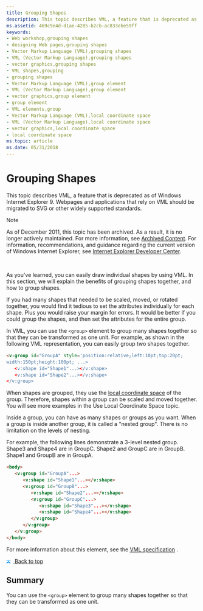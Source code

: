 ```yaml
---
title: Grouping Shapes
description: This topic describes VML, a feature that is deprecated as of Windows Internet Explorer 9. Webpages and applications that rely on VML should be migrated to SVG or other widely supported standards.
ms.assetid: 469c9e4d-d1ae-4285-b2cb-ac833ebe59ff
keywords:
- Web workshop,grouping shapes
- designing Web pages,grouping shapes
- Vector Markup Language (VML),grouping shapes
- VML (Vector Markup Language),grouping shapes
- vector graphics,grouping shapes
- VML shapes,grouping
- grouping shapes
- Vector Markup Language (VML),group element
- VML (Vector Markup Language),group element
- vector graphics,group element
- group element
- VML elements,group
- Vector Markup Language (VML),local coordinate space
- VML (Vector Markup Language),local coordinate space
- vector graphics,local coordinate space
- local coordinate space
ms.topic: article
ms.date: 05/31/2018
---
```


# Grouping Shapes

This topic describes VML, a feature that is deprecated as of Windows Internet Explorer 9. Webpages and applications that rely on VML should be migrated to SVG or other widely supported standards.

> [!Note]  
> As of December 2011, this topic has been archived. As a result, it is no longer actively maintained. For more information, see [Archived Content](/previous-versions/windows/internet-explorer/ie-developer/). For information, recommendations, and guidance regarding the current version of Windows Internet Explorer, see [Internet Explorer Developer Center](https://msdn.microsoft.com/ie/).

 

As you've learned, you can easily draw individual shapes by using VML. In this section, we will explain the benefits of grouping shapes together, and how to group shapes.

If you had many shapes that needed to be scaled, moved, or rotated together, you would find it tedious to set the attributes individually for each shape. Plus you would raise your margin for errors. It would be better if you could group the shapes, and then set the attributes for the entire group.

In VML, you can use the `<group>` element to group many shapes together so that they can be transformed as one unit. For example, as shown in the following VML representation, you can easily group two shapes together.


```HTML
<v:group id="GroupA" style='position:relative;left:10pt;top:20pt;
width:150pt;height:100pt; ...>
   <v:shape id="Shape1"...></v:shape>
   <v:shape id="Shape2"...></v:shape>
</v:group>
```



When shapes are grouped, they use the [local coordinate space](web-workshop---how-to-use-vml-on-web-pages----local-coordinate-space.md) of the group. Therefore, shapes within a group can be scaled and moved together. You will see more examples in the Use Local Coordinate Space topic.

Inside a group, you can have as many shapes or groups as you want. When a group is inside another group, it is called a "nested group". There is no limitation on the levels of nesting.

For example, the following lines demonstrate a 3-level nested group. Shape3 and Shape4 are in GroupC. Shape2 and GroupC are in GroupB. Shape1 and GroupB are in GroupA.


```HTML
<body>
   <v:group id="GroupA"...>
      <v:shape id="Shape1"...></v:shape>
      <v:group id="GroupB"...>
         <v:shape id="Shape2"...></v:shape>
         <v:group id="GroupC"...>
            <v:shape id="Shape3"...></v:shape>
            <v:shape id="Shape4"...></v:shape>
         </v:group>
      </v:group>
   </v:group>
</body>
```



For more information about this element, see the [VML specification](https://www.w3.org/TR/NOTE-VML#-toc416858388) .

[![back to top](images/top.gif) Back to top](#top)

## Summary

You can use the `<group>` element to group many shapes together so that they can be transformed as one unit.

 

 